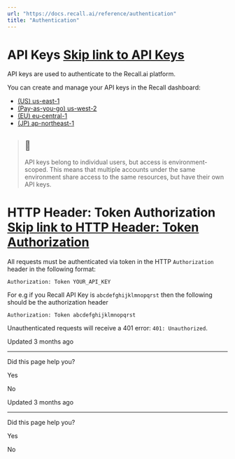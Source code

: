 ```yaml
---
url: "https://docs.recall.ai/reference/authentication"
title: "Authentication"
---
```


# API Keys   [Skip link to API Keys](https://docs.recall.ai/reference/authentication\#api-keys)

API keys are used to authenticate to the Recall.ai platform.

You can create and manage your API keys in the Recall dashboard:

- [(US) us-east-1](https://us-east-1.recall.ai/dashboard/api-keys)
- [(Pay-as-you-go) us-west-2](https://us-west-2.recall.ai/dashboard/api-keys)
- [(EU) eu-central-1](https://eu-central-1.recall.ai/dashboard/api-keys)
- [(JP) ap-northeast-1](https://ap-northeast-1.recall.ai/dashboard/api-keys)

> ## 📘
>
> API keys belong to individual users, but access is environment-scoped. This means that multiple accounts under the same environment share access to the same resources, but have their own API keys.

# HTTP Header: Token Authorization   [Skip link to HTTP Header: Token Authorization](https://docs.recall.ai/reference/authentication\#http-header-token-authorization)

All requests must be authenticated via token in the HTTP `Authorization` header in the following format:

```rdmd-code lang- theme-light
Authorization: Token YOUR_API_KEY

```

For e.g if you Recall API Key is `abcdefghijklmnopqrst` then the following should be the authorization header

```rdmd-code lang- theme-light
Authorization: Token abcdefghijklmnopqrst

```

Unauthenticated requests will receive a 401 error: `401: Unauthorized`.

Updated 3 months ago

* * *

Did this page help you?

Yes

No

Updated 3 months ago

* * *

Did this page help you?

Yes

No